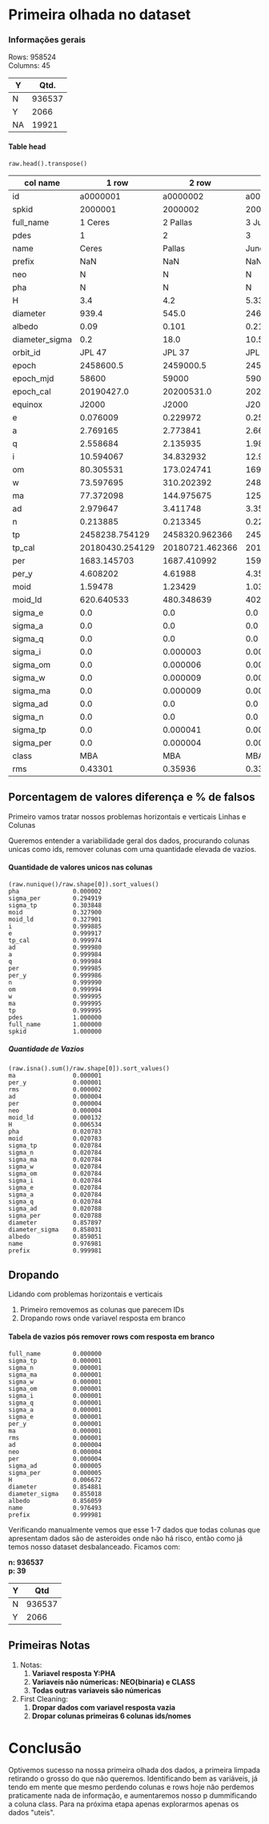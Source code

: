 # Primeira olhada no dataset

### Informações gerais

Rows: 958524  
Columns: 45

| Y   | Qtd.   |
| --- | ------ |
| N   | 936537 |
| Y   | 2066   |
| NA  | 19921  |

#### Table head

    raw.head().transpose()

| col name       | 1 row           | 2 row           | 3 row          |
| -------------- | --------------- | --------------- | -------------- |
| id             | a0000001        | a0000002        | a0000003       |
| spkid          | 2000001         | 2000002         | 2000003        |
| full_name      | 1 Ceres         | 2 Pallas        | 3 Juno         |
| pdes           | 1               | 2               | 3              |
| name           | Ceres           | Pallas          | Juno           |
| prefix         | NaN             | NaN             | NaN            |
| neo            | N               | N               | N              |
| pha            | N               | N               | N              |
| H              | 3.4             | 4.2             | 5.33           |
| diameter       | 939.4           | 545.0           | 246.596        |
| albedo         | 0.09            | 0.101           | 0.214          |
| diameter_sigma | 0.2             | 18.0            | 10.594         |
| orbit_id       | JPL 47          | JPL 37          | JPL 112        |
| epoch          | 2458600.5       | 2459000.5       | 2459000.5      |
| epoch_mjd      | 58600           | 59000           | 59000          |
| epoch_cal      | 20190427.0      | 20200531.0      | 20200531.0     |
| equinox        | J2000           | J2000           | J2000          |
| e              | 0.076009        | 0.229972        | 0.256936       |
| a              | 2.769165        | 2.773841        | 2.668285       |
| q              | 2.558684        | 2.135935        | 1.982706       |
| i              | 10.594067       | 34.832932       | 12.991043      |
| om             | 80.305531       | 173.024741      | 169.851482     |
| w              | 73.597695       | 310.202392      | 248.066193     |
| ma             | 77.372098       | 144.975675      | 125.435355     |
| ad             | 2.979647        | 3.411748        | 3.353865       |
| n              | 0.213885        | 0.213345        | 0.226129       |
| tp             | 2458238.754129  | 2458320.962366  | 2458445.79219  |
| tp_cal         | 20180430.254129 | 20180721.462366 | 20181123.29219 |
| per            | 1683.145703     | 1687.410992     | 1592.013769    |
| per_y          | 4.608202        | 4.61988         | 4.358696       |
| moid           | 1.59478         | 1.23429         | 1.03429        |
| moid_ld        | 620.640533      | 480.348639      | 402.514639     |
| sigma_e        | 0.0             | 0.0             | 0.0            |
| sigma_a        | 0.0             | 0.0             | 0.0            |
| sigma_q        | 0.0             | 0.0             | 0.0            |
| sigma_i        | 0.0             | 0.000003        | 0.000003       |
| sigma_om       | 0.0             | 0.000006        | 0.000017       |
| sigma_w        | 0.0             | 0.000009        | 0.000018       |
| sigma_ma       | 0.0             | 0.000009        | 0.000008       |
| sigma_ad       | 0.0             | 0.0             | 0.0            |
| sigma_n        | 0.0             | 0.0             | 0.0            |
| sigma_tp       | 0.0             | 0.000041        | 0.000035       |
| sigma_per      | 0.0             | 0.000004        | 0.000003       |
| class          | MBA             | MBA             | MBA            |
| rms            | 0.43301         | 0.35936         | 0.33848        |

## Porcentagem de valores diferença e % de falsos

Primeiro vamos tratar nossos problemas horizontais e verticais
Linhas e Colunas

Queremos entender a variabilidade geral dos dados, procurando colunas unicas como ids, remover colunas com uma quantidade elevada de vazios.

#### Quantidade de valores unicos nas colunas

    (raw.nunique()/raw.shape[0]).sort_values()
    pha               0.000002
    sigma_per         0.294919
    sigma_tp          0.303848
    moid              0.327900
    moid_ld           0.327901
    i                 0.999885
    e                 0.999917
    tp_cal            0.999974
    ad                0.999980
    a                 0.999984
    q                 0.999984
    per               0.999985
    per_y             0.999986
    n                 0.999990
    om                0.999994
    w                 0.999995
    ma                0.999995
    tp                0.999995
    pdes              1.000000
    full_name         1.000000
    spkid             1.000000

##### Quantidade de Vazios

    (raw.isna().sum()/raw.shape[0]).sort_values()
    ma                0.000001
    per_y             0.000001
    rms               0.000002
    ad                0.000004
    per               0.000004
    neo               0.000004
    moid_ld           0.000132
    H                 0.006534
    pha               0.020783
    moid              0.020783
    sigma_tp          0.020784
    sigma_n           0.020784
    sigma_ma          0.020784
    sigma_w           0.020784
    sigma_om          0.020784
    sigma_i           0.020784
    sigma_e           0.020784
    sigma_a           0.020784
    sigma_q           0.020784
    sigma_ad          0.020788
    sigma_per         0.020788
    diameter          0.857897
    diameter_sigma    0.858031
    albedo            0.859051
    name              0.976981
    prefix            0.999981

## Dropando

Lidando com problemas horizontais e verticais

1. Primeiro removemos as colunas que parecem IDs
2. Dropando rows onde variavel resposta em branco

#### Tabela de vazios pós remover rows com resposta em branco

    full_name         0.000000
    sigma_tp          0.000001
    sigma_n           0.000001
    sigma_ma          0.000001
    sigma_w           0.000001
    sigma_om          0.000001
    sigma_i           0.000001
    sigma_q           0.000001
    sigma_a           0.000001
    sigma_e           0.000001
    per_y             0.000001
    ma                0.000001
    rms               0.000001
    ad                0.000004
    neo               0.000004
    per               0.000004
    sigma_ad          0.000005
    sigma_per         0.000005
    H                 0.006672
    diameter          0.854881
    diameter_sigma    0.855018
    albedo            0.856059
    name              0.976493
    prefix            0.999981

Verificando manualmente vemos que esse 1-7 dados que todas colunas que apresentam dados são de asteroides onde não há risco, então como já temos nosso dataset desbalanceado. Ficamos com:

**n: 936537  
p: 39**

| Y   | Qtd    |
| --- | ------ |
| N   | 936537 |
| Y   | 2066   |

## Primeiras Notas

1. Notas:
   1. **Variavel resposta Y:PHA**
   2. **Variaveis não númericas: NEO(binaria) e CLASS**
   3. **Todas outras variaveis são númericas**
2. First Cleaning:
   1. **Dropar dados com variavel resposta vazia**
   2. **Dropar colunas primeiras 6 colunas ids/nomes**

# Conclusão

Optivemos sucesso na nossa primeira olhada dos dados, a primeira limpada retirando o grosso do que não queremos. Identificando bem as variáveis, já tendo em mente que mesmo perdendo colunas e rows hoje não perdemos praticamente nada de informação, e aumentaremos nosso p dummificando a coluna class.
Para na próxima etapa apenas explorarmos apenas os dados "uteis".
